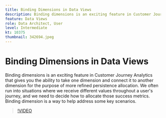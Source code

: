 ```yaml
---
title: Binding Dimensions in Data Views
description: Binding dimensions is an exciting feature in Customer Journey Analytics that gives you the ability to take one dimension and connect it to another dimension fo… (Descriptions should be between 60 and 160 characters)
feature: Data Views
role: Data Architect, User
level: Intermediate
kt: 10375
thumbnail: 342694.jpeg
---
```


# Binding Dimensions in Data Views

Binding dimensions is an exciting feature in Customer Journey Analytics that gives you the ability to take one dimension and connect it to another dimension for the purpose of more refined persistence allocation. We often run into situations where we receive different values throughout a user's journey, and we need to decide how to allocate those success metrics. Binding dimension is a way to help address some key scenarios.

>[!VIDEO](https://video.tv.adobe.com/v/342694/?quality=12&learn=on)
